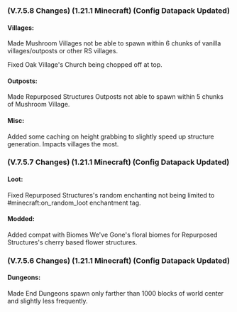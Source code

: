 ### **(V.7.5.8 Changes) (1.21.1 Minecraft) (Config Datapack Updated)**

#### Villages:
Made Mushroom Villages not be able to spawn within 6 chunks of vanilla villages/outposts or other RS villages.

Fixed Oak Village's Church being chopped off at top.

#### Outposts:
Made Repurposed Structures Outposts not able to spawn within 5 chunks of Mushroom Village.

#### Misc:
Added some caching on height grabbing to slightly speed up structure generation. Impacts villages the most.


### **(V.7.5.7 Changes) (1.21.1 Minecraft) (Config Datapack Updated)**

#### Loot:
Fixed Repurposed Structures's random enchanting not being limited to #minecraft:on_random_loot enchantment tag.

#### Modded:
Added compat with Biomes We've Gone's floral biomes for Repurposed Structures's cherry based flower structures.


### **(V.7.5.6 Changes) (1.21.1 Minecraft) (Config Datapack Updated)**

#### Dungeons:
Made End Dungeons spawn only farther than 1000 blocks of world center and slightly less frequently.